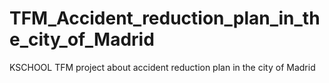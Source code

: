 # TFM_Accident_reduction_plan_in_the_city_of_Madrid
KSCHOOL TFM project about accident reduction plan in the city of Madrid

